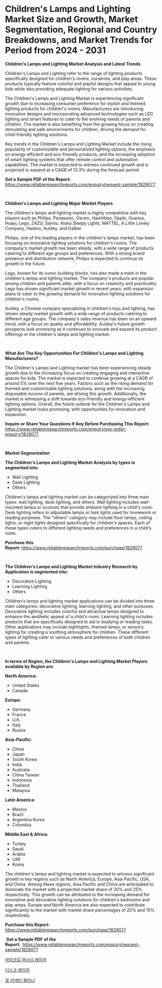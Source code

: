 <p><h1>Children's Lamps and Lighting Market Size and Growth, Market Segmentation, Regional and Country Breakdowns, and Market Trends for Period from 2024 -  2031</h1></p><p><strong>Children's Lamps and Lighting Market Analysis and Latest Trends</strong></p>
<p><p>Children's Lamps and Lighting refer to the range of lighting products specifically designed for children's rooms, nurseries, and play areas. These products typically feature colorful and playful designs that appeal to young kids while also providing adequate lighting for various activities.</p><p>The Children's Lamps and Lighting Market is experiencing significant growth due to increasing consumer preference for stylish and themed lighting products for children's rooms. Manufacturers are introducing innovative designs and incorporating advanced technologies such as LED lighting and smart features to cater to the evolving needs of parents and children. The market is also benefiting from the growing focus on creating stimulating and safe environments for children, driving the demand for child-friendly lighting solutions.</p><p>Key trends in the Children's Lamps and Lighting Market include the rising popularity of customizable and personalized lighting options, the emphasis on energy-efficient and eco-friendly products, and the increasing adoption of smart lighting systems that offer remote control and automation capabilities. The market is expected to witness continued growth and is projected to expand at a CAGR of 13.3% during the forecast period.</p></p>
<p><strong>Get a Sample PDF of the Report:&nbsp;</strong> <a href="https://www.reliableresearchreports.com/enquiry/request-sample/1829077">https://www.reliableresearchreports.com/enquiry/request-sample/1829077</a></p>
<p>&nbsp;</p>
<p><strong>Children's Lamps and Lighting Major Market Players</strong></p>
<p><p>The children's lamps and lighting market is highly competitive with key players such as Philips, Panasonic, Osram, Haishibao, Opple, Guanya, Huayi, Lego, ZAZU, Sanrio, Aloka Sleepy Lights, MATTEL, A Little Lovely Company, Hasbro, Auldey, and Dalber.</p><p>Philips, one of the leading players in the children's lamps market, has been focusing on innovative lighting solutions for children's rooms. The company's market growth has been steady, with a wide range of products catering to different age groups and preferences. With a strong brand presence and distribution network, Philips is expected to continue its growth in the future.</p><p>Lego, known for its iconic building blocks, has also made a mark in the children's lamps and lighting market. The company's products are popular among children and parents alike, with a focus on creativity and practicality. Lego has shown significant market growth in recent years, with expansion plans to cater to the growing demand for innovative lighting solutions for children's rooms.</p><p>Auldey, a Chinese company specializing in children's toys and lighting, has shown steady market growth with a wide range of products catering to different age groups. The company's sales revenue has been on an upward trend, with a focus on quality and affordability. Auldey's future growth prospects look promising as it continues to innovate and expand its product offerings in the children's lamps and lighting market.</p></p>
<p>&nbsp;</p>
<p><strong>What Are The Key Opportunities For Children's Lamps and Lighting Manufacturers?</strong></p>
<p><p>The Children's Lamps and Lighting market has been experiencing steady growth due to the increasing focus on creating engaging and interactive spaces for kids. The market is expected to continue growing at a CAGR of around 5% over the next five years. Factors such as the rising demand for themed and customizable lighting solutions, along with the increasing disposable income of parents, are driving this growth. Additionally, the market is witnessing a shift towards eco-friendly and energy-efficient lighting options. Overall, the future outlook for the Children's Lamps and Lighting market looks promising, with opportunities for innovation and expansion.</p></p>
<p><strong>Inquire or Share Your Questions If Any Before Purchasing This Report:</strong> <a href="https://www.reliableresearchreports.com/enquiry/pre-order-enquiry/1829077">https://www.reliableresearchreports.com/enquiry/pre-order-enquiry/1829077</a></p>
<p>&nbsp;</p>
<p><strong>Market Segmentation</strong></p>
<p><strong>The Children's Lamps and Lighting Market Analysis by types is segmented into:</strong></p>
<p><ul><li>Wall Lighting</li><li>Desk Lighting</li><li>Others</li></ul></p>
<p><p>Children's lamps and lighting market can be categorized into three main types: wall lighting, desk lighting, and others. Wall lighting includes wall-mounted lamps or sconces that provide ambient lighting in a child's room. Desk lighting refers to adjustable lamps or task lights used for homework or reading purposes. The "others" category may include floor lamps, ceiling lights, or night lights designed specifically for children's spaces. Each of these types caters to different lighting needs and preferences in a child's room.</p></p>
<p><strong>Purchase this Report:&nbsp;</strong><a href="https://www.reliableresearchreports.com/purchase/1829077">https://www.reliableresearchreports.com/purchase/1829077</a></p>
<p>&nbsp;</p>
<p><strong>The Children's Lamps and Lighting Market Industry Research by Application is segmented into:</strong></p>
<p><ul><li>Decorative Lighting</li><li>Learning Lighting</li><li>Others</li></ul></p>
<p><p>Children's lamps and lighting market applications can be divided into three main categories: decorative lighting, learning lighting, and other purposes. Decorative lighting includes colorful and attractive lamps designed to enhance the aesthetic appeal of a child's room. Learning lighting includes products that are specifically designed to aid in studying or reading tasks. Other applications may include nightlights, themed lamps, or sensory lighting for creating a soothing atmosphere for children. These different types of lighting cater to various needs and preferences of both children and parents.</p></p>
<p>&nbsp;</p>
<p><strong>In terms of Region, the Children's Lamps and Lighting Market Players available by Region are:</strong></p>
<p>
    <p> <strong> North America: </strong>
        <ul>
            <li>United States</li>
            <li>Canada</li>
        </ul>
        </p> 
    <p> <strong> Europe: </strong>
        <ul>
            <li>Germany</li>
            <li>France</li>
            <li>U.K.</li>
            <li>Italy</li>
            <li>Russia</li>
        </ul>
        </p> 
    <p> <strong> Asia-Pacific: </strong>
        <ul>
            <li>China</li>
            <li>Japan</li>
            <li>South Korea</li>
            <li>India</li>
            <li>Australia</li>
            <li>China Taiwan</li>
            <li>Indonesia</li>
            <li>Thailand</li>
            <li>Malaysia</li>
        </ul>
        </p> 
    <p> <strong> Latin America: </strong>
        <ul>
            <li>Mexico</li>
            <li>Brazil</li>
            <li>Argentina Korea</li>
            <li>Colombia</li>
        </ul>
        </p> 
    <p> <strong> Middle East & Africa: </strong>
        <ul>
            <li>Turkey</li>
            <li>Saudi</li>
            <li>Arabia</li>
            <li>UAE</li>
            <li>Korea</li>
        </ul>
    </p>
    </p>
<p><p>The children's lamps and lighting market is expected to witness significant growth in key regions such as North America, Europe, Asia Pacific, USA, and China. Among these regions, Asia Pacific and China are anticipated to dominate the market with a projected market share of 30% and 25% respectively. This growth can be attributed to the increasing demand for innovative and decorative lighting solutions for children's bedrooms and play areas. Europe and North America are also expected to contribute significantly to the market with market share percentages of 20% and 15% respectively.</p></p>
<p><strong>Purchase this Report: </strong><a href="https://www.reliableresearchreports.com/purchase/1829077">https://www.reliableresearchreports.com/purchase/1829077</a></p>
<p>&nbsp;<strong>Get a Sample PDF of the Report:&nbsp;&nbsp;</strong><a href="https://www.reliableresearchreports.com/enquiry/request-sample/1829077">https://www.reliableresearchreports.com/enquiry/request-sample/1829077</a></p>
<p><strong></strong></p>
<p><p><a href="https://github.com/darrellockm3ytan895656/Market-Research-Report-List-1/blob/main/51557036634.md">마이크로 머시닝 레이저</a></p><p><a href="https://github.com/vsr06p4p49/Market-Research-Report-List-1/blob/main/41223496632.md">디스크 레이저</a></p><p><a href="https://github.com/Penelolack456456/Market-Research-Report-List-1/blob/main/85722476633.md">광 커넥터 클리너</a></p></p>